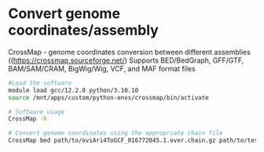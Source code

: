 # Convert genome coordinates/assembly 
CrossMap - genome coordinates conversion between different assemblies ((https://crossmap.sourceforge.net/)
Supports BED/BedGraph, GFF/GTF, BAM/SAM/CRAM, BigWig/Wig, VCF, and MAF format files

```bash
#Load the software
module load gcc/12.2.0 python/3.10.10
source /mnt/apps/custom/python-envs/crossmap/bin/activate

# Software usage
CrossMap -h

# Convert genome coordinates using the appropriate chain file
CrossMap bed path/to/oviAri4ToGCF_016772045.1.over.chain.gz path/to/test.bed
